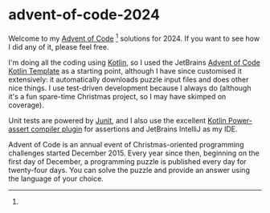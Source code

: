 # advent-of-code-2024

Welcome to my [Advent of Code][aoc] [^aoc] solutions for 2024. If you want to see how I did any of it, please feel free.

I'm doing all the coding using [Kotlin][kotlin], so I used the JetBrains [Advent of Code Kotlin Template][template] as a
starting point, although I have since customised it extensively: it automatically downloads puzzle input files and does
other nice things. I use test-driven development because I always do (although it's a fun spare-time Christmas project,
so I may have skimped on coverage).

Unit tests are powered by [Junit](https://junit.org/junit5/), and I also use the excellent [Kotlin Power-assert compiler plugin](https://kotlinlang.org/docs/power-assert.html)
for assertions and JetBrains IntelliJ as my IDE.

[^aoc]:
Advent of Code is an annual event of Christmas-oriented programming challenges started December 2015.
Every year since then, beginning on the first day of December, a programming puzzle is published every day for twenty-four days.
You can solve the puzzle and provide an answer using the language of your choice.

[aoc]: https://adventofcode.com
[kotlin]: https://kotlinlang.org
[template]: https://github.com/kotlin-hands-on/advent-of-code-kotlin-template
